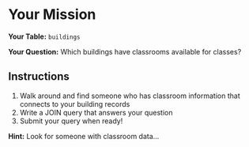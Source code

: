 # Your Mission

**Your Table:** `buildings`

**Your Question:** Which buildings have classrooms available for classes?

## Instructions
1. Walk around and find someone who has classroom information that connects to your building records
2. Write a JOIN query that answers your question
3. Submit your query when ready!

**Hint:** Look for someone with classroom data...